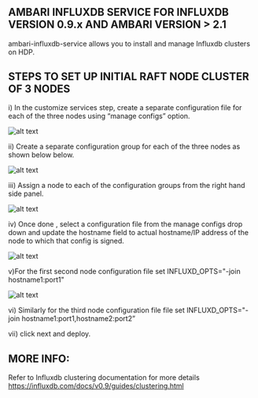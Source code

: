 #
**AMBARI INFLUXDB SERVICE FOR INFLUXDB VERSION 0.9.x AND AMBARI VERSION > 2.1**
---
  ambari-influxdb-service allows you to install and manage Influxdb clusters on HDP.
####  
**STEPS TO SET UP INITIAL RAFT NODE CLUSTER OF 3 NODES**
---
 i) In the customize services step, create a separate configuration file for each of the three nodes using “manage configs” option.

 ![alt text](https://raw.githubusercontent.com/Symantec/ambari-influxdb-service/master/screenshots/ManageConfigs.png)

ii) Create a separate configuration group for each of the three nodes as shown below below.

 ![alt text](https://raw.githubusercontent.com/Symantec/ambari-influxdb-service/master/screenshots/configname.png)


iii) Assign a node to each of the configuration groups from the right hand side panel.

 ![alt text](https://raw.githubusercontent.com/Symantec/ambari-influxdb-service/master/screenshots/node.png)


iv) Once done , select a configuration file from the manage configs  drop down and update the hostname field  to actual hostname/IP address of the node
to which that config is signed.

![alt text](https://raw.githubusercontent.com/Symantec/ambari-influxdb-service/master/screenshots/hostname.png)



v)For the first second node configuration file set INFLUXD_OPTS="-join hostname1:port1"

![alt text](https://github.com/Symantec/ambari-influxdb-service/blob/master/screenshots/opts.png)



vi) Similarly for the third node configuration file  file set INFLUXD_OPTS="-join hostname1:port1,hostname2:port2” 

vii) click next and deploy.



####
**MORE INFO:**
---
Refer to Influxdb clustering documentation for more details
 	https://influxdb.com/docs/v0.9/guides/clustering.html



